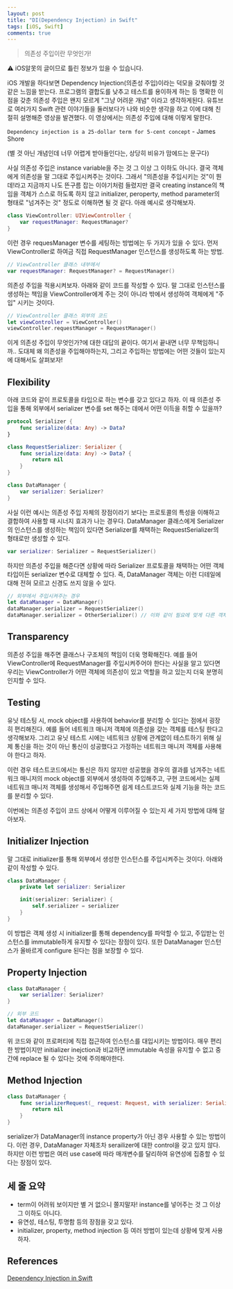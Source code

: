 ```yaml
---
layout: post
title: "DI(Dependency Injection) in Swift"
tags: [iOS, Swift]
comments: true
---
```


> 의존성 주입이란 무엇인가!  

⚠ iOS알못의 글이므로 틀린 정보가 있을 수 있습니다.  

iOS 개발을 하다보면 Dependency Injection(의존성 주입)이라는 덕모을 갖춰야할 것 같은 느낌을 받는다. 프로그램의 결합도를 낮추고 테스트를 용이하게 하는 등 명확한 이점을 갖춘 의존성 주입은 왠지 모르게 "그냥 어려운 개념" 이라고 생각하게된다. 유튜브로 여러가지 Swift 관련 이야기들을 둘러보다가 나와 비슷한 생각을 하고 이에 대해 친절히 설명해준 영상을 발견했다. 이 영상에서는 의존성 주입에 대해 이렇게 말한다.

`Dependency injection is a 25-dollar term for 5-cent concept` - James Shore

(별 것 아닌 개념인데 너무 어렵게 받아들인다는, 상당히 비유가 맘에드는 문구다)

사실 의존성 주입은 instance variable을 주는 것 그 이상 그 이하도 아니다. 결국 객체에게 의존성을 말 그대로 주입시켜주는 것이다. 그래서 "의존성을 주입시키는 것"이 뭔데!라고 지금까지 나도 뜬구름 잡는 이야기처럼 들렸지만 결국 creating instance의 책임을 객체가 스스로 하도록 하지 않고 initializer, peroperty, method parameter의 형태로 "넘겨주는 것" 정도로 이해하면 될 것 같다. 아래 예시로 생각해보자.

```swift
class ViewController: UIViewController {
    var requestManager: RequestManager?
}
```

이런 경우 requesManager 변수를 세팅하는 방법에는 두 가지가 있을 수 있다. 먼저 ViewController로 하여금 직접 RequestManager 인스턴스를 생성하도록 하는 방법.

```swift
// ViewController 클래스 내부에서
var requestManager: RequestManager? = RequestManager()
```

의존성 주입을 적용시켜보자. 아래와 같이 코드를 작성할 수 있다. 말 그대로 인스턴스를 생성하는 책임을 ViewController에게 주는 것이 아니라 밖에서 생성하여 객체에게 "주입" 시키는 것이다.

```swift
// ViewController 클래스 외부의 코드
let viewController = ViewController()
viewController.requestManager = RequestManager()
```

이게 의존성 주입이 무엇인가?에 대한 대답의 끝이다. 여기서 끝내면 너무 무책임하니까.. 도대체 왜 의존성을 주입해야하는지, 그리고 주입하는 방법에는 어떤 것들이 있는지에 대해서도 살펴보자!

## Flexibility

아래 코드와 같이 프로토콜을 타입으로 하는 변수를 갖고 있다고 하자. 이 때 의존성 주입을 통해 외부에서 serializer 변수를 set 해주는 데에서 어떤 이득을 취할 수 있을까?

```swift
protocol Serializer {
    func serialize(data: Any) -> Data?
}

class RequestSerializer: Serializer {
    func serialize(data: Any) -> Data? {
        return nil
    }
}

class DataManager {
    var serializer: Serializer?
}
```

사실 이런 예시는 의존성 주입 자체의 장점이라기 보다는 프로토콜의 특성을 이해하고 결합하여 사용할 때 시너지 효과가 나는 경우다. DataManager 클래스에게 Serializer의 인스턴스를 생성하는 책임이 있다면 Serializer를 채택하는 RequestSerializer의 형태로만 생성할 수 있다.

```swift
var serializer: Serializer = RequestSerializer()
```

하지만 의존성 주입을 해준다면 상황에 따라 Serializer 프로토콜을 채택하는 어떤 객체 타입이든 serializer 변수로 대체할 수 있다. 즉, DataManager 객체는 이런 디테일에 대해 전혀 모르고 신경도 쓰지 않을 수 있다.

```swift
// 외부에서 주입시켜주는 경우
let dataManager = DataManager()
dataManager.serializer = RequestSerializer()
dataManager.serializer = OtherSerializer() // 이와 같이 필요에 맞게 다른 객체를 주입
```

## Transparency

의존성 주입을 해주면 클래스나 구조체의 책임이 더욱 명확해진다. 예를 들어 ViewController에 RequestManager를 주입시켜주어야 한다는 사실을 알고 있다면 우리는 ViewController가 어떤 객체에 의존성이 있고 역할을 하고 있는지 더욱 분명히 인지할 수 있다.

## Testing

유닛 테스팅 시, mock object를 사용하여 behavior를 분리할 수 있다는 점에서 굉장히 편리해진다. 예를 들어 네트워크 매니저 객체에 의존성을 갖는 객체를 테스팅 한다고 생각해보자. 그리고 유닛 테스트 시에는 네트워크 상황에 관계없이 테스트하기 위해 실제 통신을 하는 것이 아닌 통신이 성공했다고 가정하는 네트워크 매니저 객체를 사용해야 한다고 하자.

이런 경우 테스트코드에서는 통신은 하지 않지만 성공했을 경우의 결과를 넘겨주는 네트워크 매니저의 mock object를 외부에서 생성하여 주입해주고, 구현 코드에서는 실제 네트워크 매니저 객체를 생성해서 주입해주면 쉽게 테스트코드와 실제 기능을 하는 코드를 분리할 수 있다.

이번에는 의존성 주입이 코드 상에서 어떻게 이루어질 수 있는지 세 가지 방법에 대해 알아보자.

## Initializer Injection

말 그대로 initializer를 통해 외부에서 생성한 인스턴스를 주입시켜주는 것이다. 아래와 같이 작성할 수 있다.

```swift
class DataManager {
    private let serializer: Serializer

    init(serializer: Serializer) {
        self.serializer = serializer
    }
}
```

이 방법은 객체 생성 시 initializer를 통해 dependency를 파악할 수 있고, 주입받는 인스턴스를 immutable하게 유지할 수 있다는 장점이 있다. 또한 DataManager 인스턴스가 올바르게 configure 된다는 점을 보장할 수 있다.

## Property Injection

```swift
class DataManager {
    var serializer: Serializer?
}

// 외부 코드
let dataManager = DataManager()
dataManager.serializer = RequestSerializer()
```

위 코드와 같이 프로퍼티에 직접 접근하여 인스턴스를 대입시키는 방법이다. 매우 편리한 방법이지만 initializer inejction과 비교하면 immutable 속성을 유지할 수 없고 중간에 replace 될 수 있다는 것에 주의해야한다.

## Method Injection

```swift
class DataManager {
    func serializerRequest(_ request: Request, with serializer: Serializer) -> Data? {
        return nil
    }
}
```

serializer가 DataManager의 instance property가 아닌 경우 사용할 수 있는 방법이다. 이런 경우, DataManager 자체조차 serailizer에 대한 control을 갖고 있지 않다. 하지만 이런 방법은 여러 use case에 따라 매개변수를 달리하여 유연성에 집중할 수 있다는 장점이 있다.

## 세 줄 요약

- term이 어려워 보이지만 별 거 없으니 쫄지말자! instance를 넣어주는 것 그 이상 그 이하도 아니다.
- 유연성, 테스팅, 투명함 등의 장점을 갖고 있다.
- initializer, property, method injection 등 여러 방법이 있는데 상황에 맞게 사용하자.

## References

[Dependency Injection in Swift](https://youtu.be/-n8allUvhw8)
